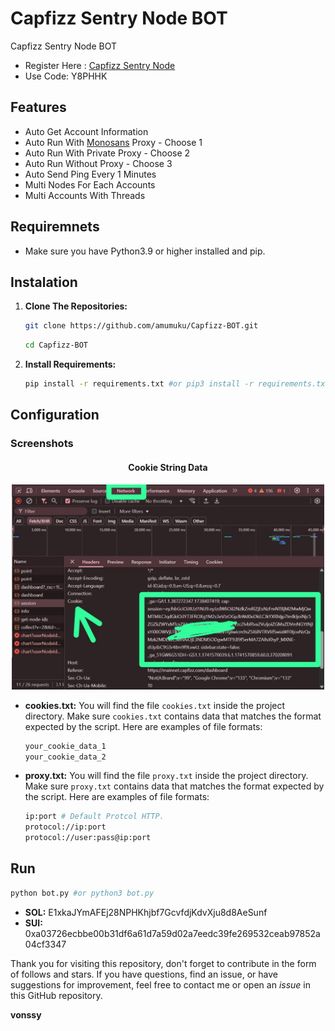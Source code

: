 # Capfizz Sentry Node BOT
Capfizz Sentry Node BOT

- Register Here : [Capfizz Sentry Node](https://mainnet.capfizz.com/register?ref=Y8PHHK)
- Use Code: Y8PHHK

## Features

  - Auto Get Account Information
  - Auto Run With [Monosans](https://raw.githubusercontent.com/monosans/proxy-list/main/proxies/all.txt) Proxy - Choose 1
  - Auto Run With Private Proxy - Choose 2
  - Auto Run Without Proxy - Choose 3
  - Auto Send Ping Every 1 Minutes
  - Multi Nodes For Each Accounts
  - Multi Accounts With Threads

## Requiremnets

- Make sure you have Python3.9 or higher installed and pip.

## Instalation

1. **Clone The Repositories:**
   ```bash
   git clone https://github.com/amumuku/Capfizz-BOT.git
   ```
   ```bash
   cd Capfizz-BOT
   ```

2. **Install Requirements:**
   ```bash
   pip install -r requirements.txt #or pip3 install -r requirements.txt
   ```

## Configuration

### Screenshots

<div style="text-align: center;">
  <h4><strong>Cookie String Data</strong></h4>
  <img src="image.png" alt="Image" width="500"/>
</div>

- **cookies.txt:** You will find the file `cookies.txt` inside the project directory. Make sure `cookies.txt` contains data that matches the format expected by the script. Here are examples of file formats:
  ```bash
  your_cookie_data_1
  your_cookie_data_2
  ```

- **proxy.txt:** You will find the file `proxy.txt` inside the project directory. Make sure `proxy.txt` contains data that matches the format expected by the script. Here are examples of file formats:
  ```bash
  ip:port # Default Protcol HTTP.
  protocol://ip:port
  protocol://user:pass@ip:port
  ```

## Run

```bash
python bot.py #or python3 bot.py
```

- **SOL:** E1xkaJYmAFEj28NPHKhjbf7GcvfdjKdvXju8d8AeSunf
- **SUI:** 0xa03726ecbbe00b31df6a61d7a59d02a7eedc39fe269532ceab97852a04cf3347

Thank you for visiting this repository, don't forget to contribute in the form of follows and stars.
If you have questions, find an issue, or have suggestions for improvement, feel free to contact me or open an *issue* in this GitHub repository.

**vonssy**
